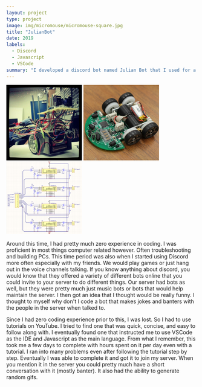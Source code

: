 ```yaml
---
layout: project
type: project
image: img/micromouse/micromouse-square.jpg
title: "JulianBot"
date: 2019
labels:
  - Discord
  - Javascript
  - VSCode
summary: "I developed a discord bot named Julian Bot that I used for a server with me an my friends. It was made to make jokes and provide information that only my friends and I would know about."
---
```


<div class="text-center p-4">
  <img width="200px" src="../img/micromouse/micromouse-robot.png" class="img-thumbnail" >
  <img width="200px" src="../img/micromouse/micromouse-robot-2.jpg" class="img-thumbnail" >
  <img width="200px" src="../img/micromouse/micromouse-circuit.png" class="img-thumbnail" >
</div>

Around this time, I had pretty much zero experience in coding. I was proficient in most things computer related however. Often troubleshooting and building PCs. This time period was also when I started using Discord more often especially with my friends. We would play games or just hang out in the voice channels talking. If you know anything about discord, you would know that they offered a variety of different bots online that you could invite to your server to do different things. Our server had bots as well, but they were pretty much just music bots or bots that would help maintain the server. I then got an idea that I thought would be really funny. I  thought to myself why don't I code a bot that makes jokes and banters with the people in the server when talked to.

Since I had zero coding experience prior to this, I was lost. So I had to use tutorials on YouTube. I tried to find one that was quick, concise, and easy to follow along with. I eventually found one that instructed me to use VSCode as the IDE and Javascript as the main language. From what I remember, this took me a few days to complete with hours spent on it per day even with a tutorial. I ran into many problems even after following the tutorial step by step. Eventually I was able to complete it and got it to join my server. When you mention it in the server you could pretty much have a short conversation with it (mostly banter). It also had the ability to generate random gifs.
